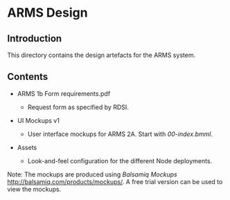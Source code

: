 ARMS Design
===========

Introduction
------------

This directory contains the design artefacts for the ARMS system.

Contents
--------

- ARMS 1b Form requirements.pdf
    - Request form as specified by RDSI.

- UI Mockups v1
    - User interface mockups for ARMS 2A. Start with _00-index.bmml_.

- Assets
    - Look-and-feel configuration for the different Node deployments.


Note: The mockups are produced using _Balsamiq Mockups_
  <http://balsamiq.com/products/mockups/>. A free trial version can be
  used to view the mockups.